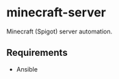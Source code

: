 minecraft-server
================

Minecraft (Spigot) server automation.

## Requirements
- Ansible
